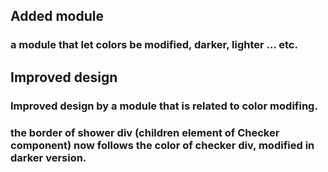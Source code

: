 ## Added module
### a module that let colors be modified, darker, lighter ... etc.

## Improved design
### Improved design by a module that is related to color modifing.
### the border of shower div (children element of Checker component) now follows the color of checker div, modified in darker version.
